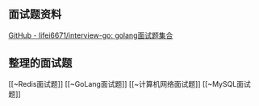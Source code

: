 ## 面试题资料
[GitHub - lifei6671/interview-go: golang面试题集合](https://github.com/lifei6671/interview-go)



## 整理的面试题
[[~Redis面试题]]
[[~GoLang面试题]]
[[~计算机网络面试题]]
[[~MySQL面试题]]

